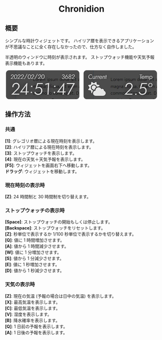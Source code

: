 <div align="center">
<h1>Chronidion</h1>
</div>


## 概要
シンプルな時計ウィジェットです。
ハイリア暦を表示できるアプリケーションが不思議なことに全く存在しなかったので、仕方なく自作しました。

半透明のウィンドウに時刻が表示されます。
ストップウォッチ機能や天気予報表示機能もあります。

<div align="center">
  <img src="document/clock.png">　<img src="document/wheather.png">
</div>

## 操作方法
### 共通
**[1]**: グレゴリオ暦による現在時刻を表示します。  
**[2]**: ハイリア暦による現在時刻を表示します。  
**[3]**: ストップウォッチを表示します。  
**[4]**: 現在の天気＋天気予報を表示します。  
**[F5]**: ウィジェットを画面右下へ移動します。  
**ドラッグ**: ウィジェットを移動します。

### 現在時刻の表示時
**[Z]**: 24 時間制と 30 時間制を切り替えます。

### ストップウォッチの表示時
**[Space]**: ストップウォッチの開始もしくは停止します。  
**[Backspace]**: ストップウォッチをリセットします。  
**[Z]**: 秒単位で表示するか 1/100 秒単位で表示するかを切り替えます。  
**[Q]**: 値に 1 時間増加させます。  
**[A]**: 値から 1 時間減少させます。  
**[W]**: 値に 1 分増加させます。  
**[S]**: 値から 1 分減少させます。  
**[E]**: 値に 1 秒増加させます。  
**[D]**: 値から 1 秒減少させます。

### 天気の表示時
**[Z]**: 現在の気温 (予報の場合は日中の気温) を表示します。  
**[X]**: 最高気温を表示します。  
**[C]**: 最低気温を表示します。  
**[V]**: 湿度を表示します。  
**[B]**: 降水確率を表示します。  
**[Q]**: 1 日前の予報を表示します。  
**[A]**: 1 日後の予報を表示します。